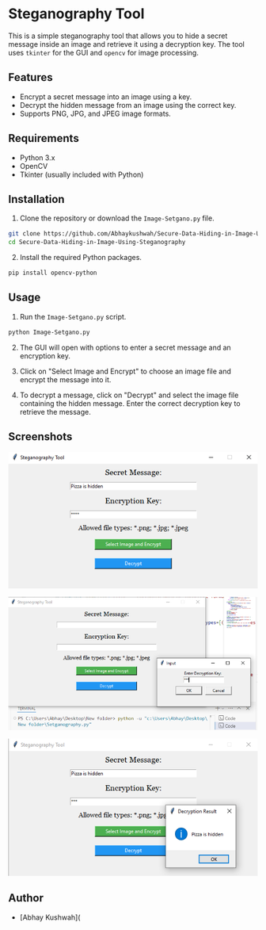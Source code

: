 
# Steganography Tool

This is a simple steganography tool that allows you to hide a secret message inside an image and retrieve it using a decryption key. The tool uses `tkinter` for the GUI and `opencv` for image processing.

## Features

- Encrypt a secret message into an image using a key.
- Decrypt the hidden message from an image using the correct key.
- Supports PNG, JPG, and JPEG image formats.

## Requirements

- Python 3.x
- OpenCV
- Tkinter (usually included with Python)

## Installation

1. Clone the repository or download the `Image-Setgano.py` file.

```sh
git clone https://github.com/Abhaykushwah/Secure-Data-Hiding-in-Image-Using-Steganography
cd Secure-Data-Hiding-in-Image-Using-Steganography
```

2. Install the required Python packages.

```sh
pip install opencv-python
```

## Usage

1. Run the `Image-Setgano.py` script.

```sh
python Image-Setgano.py
```

2. The GUI will open with options to enter a secret message and an encryption key.

3. Click on "Select Image and Encrypt" to choose an image file and encrypt the message into it.

4. To decrypt a message, click on "Decrypt" and select the image file containing the hidden message. Enter the correct decryption key to retrieve the message.

## Screenshots

![Screenshot](hidding.png)

![Screenshot](decrypting.png)

![Screenshot](msg.png)

## Author

- [Abhay Kushwah](


